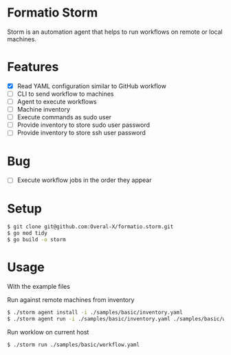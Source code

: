 # Formatio Storm

Storm is an automation agent that helps to run workflows on remote or local machines.

# Features

- [x] Read YAML configuration similar to GitHub workflow
- [ ] CLI to send workflow to machines
- [ ] Agent to execute workflows
- [ ] Machine inventory
- [ ] Execute commands as sudo user
- [ ] Provide inventory to store sudo user password
- [ ] Provide inventory to store ssh user password

# Bug

- [ ] Execute workflow jobs in the order they appear

# Setup

```sh
$ git clone git@github.com:Overal-X/formatio.storm.git
$ go mod tidy
$ go build -o storm
```

# Usage

With the example files

Run against remote machines from inventory

```sh
$ ./storm agent install -i ./samples/basic/inventory.yaml
$ ./storm agent run -i ./samples/basic/inventory.yaml ./samples/basic/workflow.yaml
```

Run worklow on current host

```sh
$ ./storm run ./samples/basic/workflow.yaml
```
